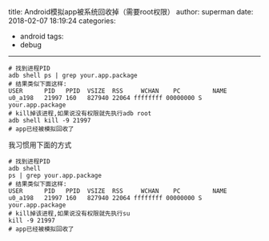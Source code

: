 title: Android模拟app被系统回收掉（需要root权限）
author: superman
date: 2018-02-07 18:19:24
categories:
- android
tags:
- debug
---

```
# 找到进程PID
adb shell ps | grep your.app.package
# 结果类似下面这样:
USER      PID   PPID  VSIZE  RSS     WCHAN    PC         NAME
u0_a198   21997 160   827940 22064 ffffffff 00000000 S your.app.package
# kill掉该进程,如果说没有权限就先执行adb root
adb shell kill -9 21997
# app已经被模拟回收了
```

<!--more-->
我习惯用下面的方式
```
# 找到进程PID
adb shell
ps | grep your.app.package
# 结果类似下面这样:
USER      PID   PPID  VSIZE  RSS     WCHAN    PC         NAME
u0_a198   21997 160   827940 22064 ffffffff 00000000 S your.app.package
# kill掉该进程,如果说没有权限就先执行su
kill -9 21997
# app已经被模拟回收了
```